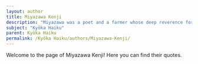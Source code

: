 ```yaml
---
layout: author
title: Miyazawa Kenji
description: "Miyazawa was a poet and a farmer whose deep reverence for nature is reflected in his vibrantly imaginative work. His poetry transcends conventional forms, embodying characteristics of the Kyōka style."
subject: "Kyōka Haiku"
parent: Kyōka Haiku
permalink: /Kyōka Haiku/authors/Miyazawa-Kenji/
---
```


Welcome to the page of Miyazawa Kenji! Here you can find their quotes.
